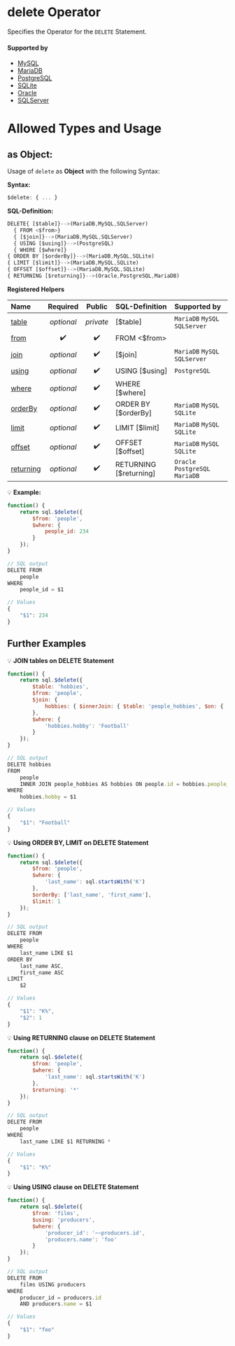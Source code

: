 # delete Operator
Specifies the Operator for the `DELETE` Statement.

#### Supported by
- [MySQL](https://dev.mysql.com/doc/refman/5.7/en/delete.html)
- [MariaDB](https://mariadb.com/kb/en/library/delete/)
- [PostgreSQL](https://www.postgresql.org/docs/10/static/sql-delete.html)
- [SQLite](https://sqlite.org/lang_insert.html)
- [Oracle](https://docs.oracle.com/cd/B19306_01/server.102/b14200/statements_8005.htm)
- [SQLServer](https://docs.microsoft.com/en-us/sql/t-sql/statements/delete-transact-sql)

# Allowed Types and Usage

## as Object:

Usage of `delete` as **Object** with the following Syntax:

**Syntax:**

```javascript
$delete: { ... }
```

**SQL-Definition:**
```javascript
DELETE{ [$table]}-->(MariaDB,MySQL,SQLServer)
  { FROM <$from>}
  { [$join]}-->(MariaDB,MySQL,SQLServer)
  { USING [$using]}-->(PostgreSQL)
  { WHERE [$where]}
{ ORDER BY [$orderBy]}-->(MariaDB,MySQL,SQLite)
{ LIMIT [$limit]}-->(MariaDB,MySQL,SQLite)
{ OFFSET [$offset]}-->(MariaDB,MySQL,SQLite)
{ RETURNING [$returning]}-->(Oracle,PostgreSQL,MariaDB)
```

**Registered Helpers**

Name|Required|Public|SQL-Definition|Supported by
:---|:------:|:----:|:-------------|:-----------
[table](./private/table/)|*optional*|*private*|  [$table]|`MariaDB` `MySQL` `SQLServer` 
[from](../../helpers/queries/from/)|:heavy_check_mark:|:heavy_check_mark:| FROM  <$from>|
[join](../../helpers/queries/join/)|*optional*|:heavy_check_mark:|  [$join]|`MariaDB` `MySQL` `SQLServer` 
[using](../../helpers/queries/using/)|*optional*|:heavy_check_mark:| USING  [$using]|`PostgreSQL` 
[where](../../helpers/queries/where/)|*optional*|:heavy_check_mark:| WHERE  [$where]|
[orderBy](../../helpers/queries/orderBy/)|*optional*|:heavy_check_mark:| ORDER BY  [$orderBy]|`MariaDB` `MySQL` `SQLite` 
[limit](../../helpers/queries/limit/)|*optional*|:heavy_check_mark:| LIMIT  [$limit]|`MariaDB` `MySQL` `SQLite` 
[offset](../../helpers/queries/offset/)|*optional*|:heavy_check_mark:| OFFSET  [$offset]|`MariaDB` `MySQL` `SQLite` 
[returning](../../helpers/queries/returning/)|*optional*|:heavy_check_mark:| RETURNING  [$returning]|`Oracle` `PostgreSQL` `MariaDB` 

:bulb: **Example:**
```javascript
function() {
    return sql.$delete({
        $from: 'people',
        $where: {
            people_id: 234
        }
    });
}

// SQL output
DELETE FROM
    people
WHERE
    people_id = $1

// Values
{
    "$1": 234
}
```

## Further Examples

:bulb: **JOIN tables on DELETE Statement**
```javascript
function() {
    return sql.$delete({
        $table: 'hobbies',
        $from: 'people',
        $join: {
            hobbies: { $innerJoin: { $table: 'people_hobbies', $on: { 'people.id': '~~hobbies.people_id' } } }
        },
        $where: {
            'hobbies.hobby': 'Football'
        }
    });
}

// SQL output
DELETE hobbies
FROM
    people
    INNER JOIN people_hobbies AS hobbies ON people.id = hobbies.people_id
WHERE
    hobbies.hobby = $1

// Values
{
    "$1": "Football"
}
```

:bulb: **Using ORDER BY, LIMIT on DELETE Statement**
```javascript
function() {
    return sql.$delete({
        $from: 'people',
        $where: {
            'last_name': sql.startsWith('K')
        },
        $orderBy: ['last_name', 'first_name'],
        $limit: 1
    });
}

// SQL output
DELETE FROM
    people
WHERE
    last_name LIKE $1
ORDER BY
    last_name ASC,
    first_name ASC
LIMIT
    $2

// Values
{
    "$1": "K%",
    "$2": 1
}
```

:bulb: **Using RETURNING clause on DELETE Statement**
```javascript
function() {
    return sql.$delete({
        $from: 'people',
        $where: {
            'last_name': sql.startsWith('K')
        },
        $returning: '*'
    });
}

// SQL output
DELETE FROM
    people
WHERE
    last_name LIKE $1 RETURNING *

// Values
{
    "$1": "K%"
}
```

:bulb: **Using USING clause on DELETE Statement**
```javascript
function() {
    return sql.$delete({
        $from: 'films',
        $using: 'producers',
        $where: {
            'producer_id': '~~producers.id',
            'producers.name': 'foo'
        }
    });
}

// SQL output
DELETE FROM
    films USING producers
WHERE
    producer_id = producers.id
    AND producers.name = $1

// Values
{
    "$1": "foo"
}
```

